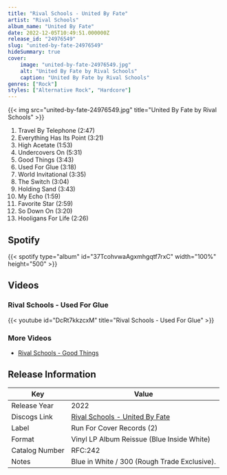 ```yaml
---
title: "Rival Schools - United By Fate"
artist: "Rival Schools"
album_name: "United By Fate"
date: 2022-12-05T10:49:51.000000Z
release_id: "24976549"
slug: "united-by-fate-24976549"
hideSummary: true
cover:
    image: "united-by-fate-24976549.jpg"
    alt: "United By Fate by Rival Schools"
    caption: "United By Fate by Rival Schools"
genres: ["Rock"]
styles: ["Alternative Rock", "Hardcore"]
---
```


{{< img src="united-by-fate-24976549.jpg" title="United By Fate by Rival Schools" >}}

<!-- section break -->

1. Travel By Telephone (2:47)
2. Everything Has Its Point (3:21)
3. High Acetate (1:53)
4. Undercovers On (5:31)
5. Good Things (3:43)
6. Used For Glue (3:18)
7. World Invitational (3:35)
8. The Switch (3:04)
9. Holding Sand (3:43)
10. My Echo (1:59)
11. Favorite Star (2:59)
12. So Down On (3:20)
13. Hooligans For Life (2:26)

<!-- section break -->


## Spotify
{{< spotify type="album" id="37TcohvwaAgxmhgqtf7rxC" width="100%" height="500" >}}



## Videos
### Rival Schools - Used For Glue
{{< youtube id="DcRt7kkzcxM" title="Rival Schools - Used For Glue" >}}<br>

### More Videos

- [Rival Schools - Good Things](https://www.youtube.com/watch?v=cLjUI8t0v50)


## Release Information
|  Key           | Value                                                |
| ---------------| ---------------------------------------------------- |
| Release Year   | 2022                                   |
| Discogs Link   | [Rival Schools - United By Fate](https://www.discogs.com/release/24976549-Rival-Schools-United-By-Fate) |
| Label          | Run For Cover Records (2) |
| Format         | Vinyl LP Album Reissue (Blue Inside White) |
| Catalog Number | RFC:242 |
| Notes | Blue in White / 300 (Rough Trade Exclusive). |